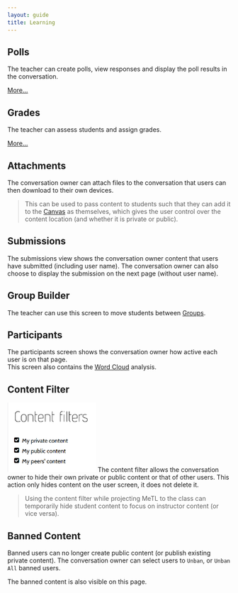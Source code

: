 ```yaml
---
layout: guide
title: Learning
---
```


## Polls

The teacher can create polls, view responses and display the poll results in the conversation.

[More...](guide-polls.html)

## Grades

The teacher can assess students and assign grades.

[More...](guide-grades.html)

## Attachments

The conversation owner can attach files to the conversation that users can then download to their own devices.

> This can be used to pass content to students such that they can add it to the [Canvas](guide-canvas.html) as themselves, 
which gives the user control over the content location (and whether it is private or public).

## Submissions

The submissions view shows the conversation owner content that users have submitted (including user name). 
The conversation owner can also choose to display the submission on the next page (without user name).

## Group Builder

The teacher can use this screen to move students between [Groups](guide-groups.html).  

## Participants

The participants screen shows the conversation owner how active each user is on that page.  
This screen also contains the [Word Cloud](guide-word-cloud.html) analysis. 

## Content Filter

<img src="images/content-filter.png" alt="Content filter" width="200" class="text-image"/>
The content filter allows the conversation owner to hide their own private or public content or that of other users. 
This action only hides content on the user screen, it does not delete it. 

> Using the content filter while projecting MeTL to the class can temporarily hide student content to focus on instructor content (or vice versa).

## Banned Content

Banned users can no longer create public content (or publish existing private content).
The conversation owner can select users to `Unban`, or `Unban All` banned users.

The banned content is also visible on this page. 